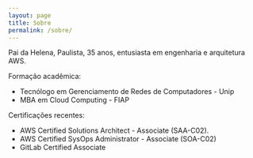 ```yaml
---
layout: page
title: Sobre
permalink: /sobre/
---
```


Pai da Helena, Paulista, 35 anos, entusiasta em engenharia e arquitetura AWS.

Formação acadêmica:
 - Tecnólogo em Gerenciamento de Redes de Computadores - Unip
 - MBA em Cloud Computing - FIAP

Certificações recentes:
 - AWS Certified Solutions Architect - Associate (SAA-C02).
 - AWS Certified SysOps Administrator - Associate (SOA-C02)
 - GitLab Certified Associate